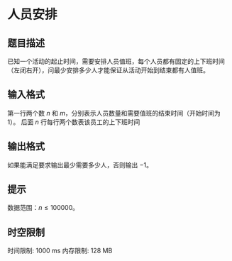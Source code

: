 # 人员安排

## 题目描述

已知一个活动的起止时间，需要安排人员值班，每个人员都有固定的上下班时间（左闭右开），问最少安排多少人才能保证从活动开始到结束都有人值班。

## 输入格式

第一行两个数 $n$ 和 $m$，分别表示人员数量和需要值班的结束时间（开始时间为 $1$）。
后面 $n$ 行每行两个数表该员工的上下班时间

## 输出格式

如果能满足要求输出最少需要多少人，否则输出 $-1$。

## 提示

数据范围：$n\le 100000$。

## 时空限制

时间限制: 1000 ms
内存限制: 128 MB
